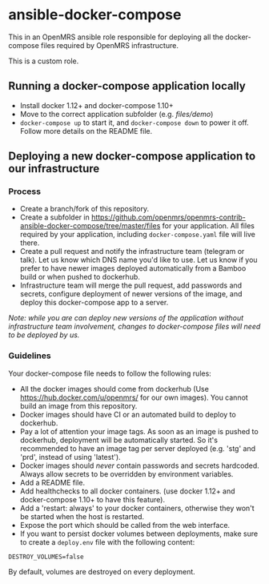 ansible-docker-compose
=========

This in an OpenMRS ansible role responsible for deploying all the docker-compose files
required by OpenMRS infrastructure.

This is a custom role.  

## Running a docker-compose application locally

  - Install docker 1.12+ and docker-compose 1.10+
  - Move to the correct application subfolder (e.g. _files/demo_)
  - `docker-compose up` to start it, and `docker-compose down` to power it off.
  Follow more details on the README file.  

## Deploying a new docker-compose application to our infrastructure
  
### Process   
  - Create a branch/fork of this repository. 
  - Create a subfolder in <https://github.com/openmrs/openmrs-contrib-ansible-docker-compose/tree/master/files>
  for your application. All files required by your application, including `docker-compose.yaml` file will live there. 
  - Create a pull request and notify the infrastructure team (telegram or talk). 
  Let us know which DNS name you'd like to use. 
  Let us know if you prefer to have newer images deployed automatically from a Bamboo build or when pushed to dockerhub. 
  - Infrastructure team will merge the pull request, add passwords and secrets, configure 
  deployment of newer versions of the image, and deploy this docker-compose app to a server.
  
_Note: while you are can deploy new versions of the application without infrastructure team involvement, 
  changes to docker-compose files will need to be deployed by us._
 
### Guidelines 
 Your docker-compose file needs to follow the following rules:
  
  - All the docker images should come from dockerhub
  (Use <https://hub.docker.com/u/openmrs/> for our own images).
  You cannot build an image from this repository. 
  - Docker images should have CI or an automated build to deploy to dockerhub.
  - Pay a lot of attention your image tags. As soon as an image is pushed to dockerhub, 
  deployment will be automatically started. So it's recommended to have an image tag per server 
  deployed (e.g. 'stg' and 'prd', instead of using 'latest'). 
  - Docker images should _never_ contain passwords and secrets hardcoded. 
  Always allow secrets to be overridden by environment variables. 
  - Add a README file. 
  - Add healthchecks to all docker containers. 
  (use docker 1.12+ and docker-compose 1.10+ to have this feature).
  - Add a 'restart: always' to your docker containers, otherwise
  they won't be started when the host is restarted. 
  - Expose the port which should be called from the web interface.
  - If you want to persist docker volumes between deployments, make sure to create a `deploy.env`
  file with the following content:

  `DESTROY_VOLUMES=false`

  By default, volumes are destroyed on every deployment.
